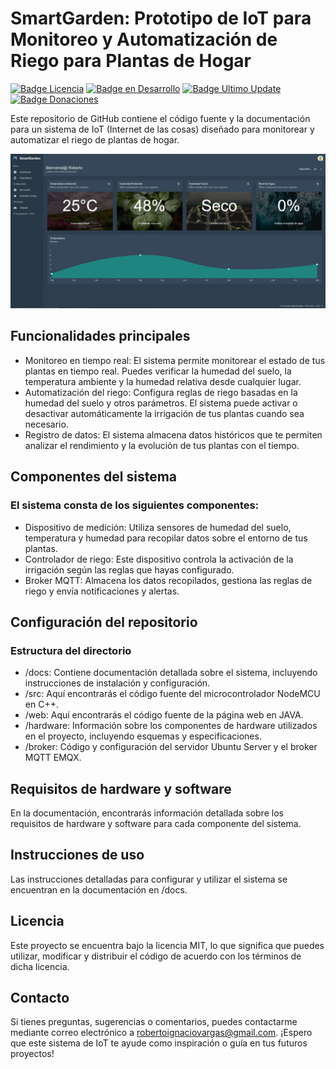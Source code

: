 # SmartGarden: Prototipo de IoT para Monitoreo y Automatización de Riego para Plantas de Hogar
[![Badge Licencia](https://img.shields.io/badge/Licencia-MIT-yellow)](https://github.com/ElectroRabbit/smartgarden/blob/main/LICENSE)
[![Badge en Desarrollo](https://img.shields.io/badge/Estado-En_desarrollo-green)](https://github.com/ElectroRabbit/smartgarden)
[![Badge Ultimo Update](https://img.shields.io/badge/Ultimo_update-Noviembre-blue)](https://github.com/ElectroRabbit/smartgarden)
[![Badge Donaciones](https://img.shields.io/badge/Kofi-Donar-violet)](https://ko-fi.com/electrorabbit)


Este repositorio de GitHub contiene el código fuente y la documentación para un sistema de IoT (Internet de las cosas) diseñado para monitorear y automatizar el riego de plantas de hogar.

![Planta de interior](docs/Dashboard.png)

## Funcionalidades principales
* Monitoreo en tiempo real: El sistema permite monitorear el estado de tus plantas en tiempo real. Puedes verificar la humedad del suelo, la temperatura ambiente y la humedad relativa desde cualquier lugar.
* Automatización del riego: Configura reglas de riego basadas en la humedad del suelo y otros parámetros. El sistema puede activar o desactivar automáticamente la irrigación de tus plantas cuando sea necesario.
* Registro de datos: El sistema almacena datos históricos que te permiten analizar el rendimiento y la evolución de tus plantas con el tiempo.

## Componentes del sistema
### El sistema consta de los siguientes componentes:
* Dispositivo de medición: Utiliza sensores de humedad del suelo, temperatura y humedad para recopilar datos sobre el entorno de tus plantas.
* Controlador de riego: Este dispositivo controla la activación de la irrigación según las reglas que hayas configurado.
* Broker MQTT: Almacena los datos recopilados, gestiona las reglas de riego y envía notificaciones y alertas.

## Configuración del repositorio
### Estructura del directorio
* /docs: Contiene documentación detallada sobre el sistema, incluyendo instrucciones de instalación y configuración.
* /src: Aquí encontrarás el código fuente del microcontrolador NodeMCU en C++.
* /web: Aquí encontrarás el código fuente de la página web en JAVA.
* /hardware: Información sobre los componentes de hardware utilizados en el proyecto, incluyendo esquemas y especificaciones.
* /broker: Código y configuración del servidor Ubuntu Server y el broker MQTT EMQX.

## Requisitos de hardware y software
En la documentación, encontrarás información detallada sobre los requisitos de hardware y software para cada componente del sistema.

## Instrucciones de uso
Las instrucciones detalladas para configurar y utilizar el sistema se encuentran en la documentación en /docs.

## Licencia
Este proyecto se encuentra bajo la licencia MIT, lo que significa que puedes utilizar, modificar y distribuir el código de acuerdo con los términos de dicha licencia.

## Contacto
Si tienes preguntas, sugerencias o comentarios, puedes contactarme mediante correo electrónico a robertoignaciovargas@gmail.com.
¡Espero que este sistema de IoT te ayude como inspiración o guía en tus futuros proyectos!
